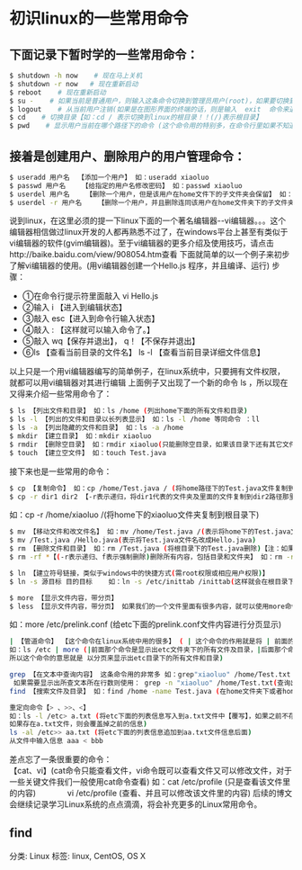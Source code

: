 # 初识linux的一些常用命令
## 下面记录下暂时学的一些常用命令：
```sh
$ shutdown -h now    # 现在马上关机
$ shutdown -r now   # 现在重新启动
$ reboot    # 现在重新启动
$ su -    # 如果当前是普通用户，则输入这条命令切换到管理员用户(root)，如果要切换到其他用户则敲入  su - 用户名 如:　　su - xiaoluo
$ logout    # 从当前用户注销(如果是在图形界面的终端的话，则是输入  exit  命令来退出当前用户)
$ cd    # 切换目录【如：cd / 表示切换到linux的根目录！！(/)表示根目录】
$ pwd    # 显示用户当前在哪个路径下的命令 (这个命令用的特别多，在命令行里如果不知道当前所处文件夹，可以输入该命令 pwd
```

## 接着是创建用户、删除用户的用户管理命令：
```bash
$ useradd 用户名  【添加一个用户】 如：useradd xiaoluo
$ passwd 用户名    【给指定的用户名修改密码】 如：passwd xiaoluo
$ userdel 用户名    【删除一个用户，但是该用户在home文件下的子文件夹会保留】 如：userdel xiaoluo
$ userdel -r 用户名    【删除一个用户，并且删除连同该用户在home文件夹下的子文件夹】 如：userdel -r xiaoluo
```
说到linux，在这里必须的提一下linux下面的一个著名编辑器--vi编辑器。。。这个编辑器相信做过linux开发的人都再熟悉不过了，在windows平台上甚至有类似于vi编辑器的软件(gvim编辑器)。至于vi编辑器的更多介绍及使用技巧，请点击http://baike.baidu.com/view/908054.htm查看
下面就简单的以一个例子来初步了解vi编辑器的使用。(用vi编辑器创建一个Hello.js 程序，并且编译、运行)
步骤：  
- ①在命令行提示符里面敲入    vi Hello.js  
- ②输入    i 【进入到编辑状态】  
- ③敲入     esc【进入到命令行输入状态】  
- ④敲入     : 【这样就可以输入命令了。】  
- ⑤敲入   wq【保存并退出】， q！【不保存并退出】  
- ⑥ls    【查看当前目录的文件名】  ls -l 【查看当前目录详细文件信息】  

以上只是一个用vi编辑器编写的简单例子，在linux系统中，只要拥有文件权限，就都可以用vi编辑器对其进行编辑
上面例子又出现了一个新的命令 ls ，所以现在又得来介绍一些常用命令了：
```bash
$ ls 【列出文件和目录】 如：ls /home (列出home下面的所有文件和目录)
$ ls -l 【列出的文件和目录以长列表显示】 如：ls -l /home 等同命令 ：ll
$ ls -a 【列出隐藏的文件和目录】 如：ls -a /home
$ mkdir 【建立目录】 如：mkdir xiaoluo
$ rmdir 【删除空目录】 如：rmdir xiaoluo(只能删除空目录，如果该目录下还有其它文件则该命令无效)
$ touch 【建立空文件】 如：touch Test.java
```
接下来也是一些常用的命令：
```bash
$ cp 【复制命令】 如：cp /home/Test.java / (将home路径下的Test.java文件复制到根目录下)
$ cp -r dir1 dir2 【-r表示递归，将dir1代表的文件夹及里面的文件复制到dir2路径那里】
```
如：cp -r /home/xiaoluo /(将home下的xiaoluo文件夹复制到根目录下)
```bash
$ mv 【移动文件和改文件名】 如：mv /home/Test.java /(表示将home下的Test.java文件移动到根目录下)
$ mv /Test.java /Hello.java(表示将Test.java文件名改成Hello.java)
$ rm 【删除文件和目录】 如：rm /Test.java (将根目录下的Test.java删除)【注：如果该文件是个文件夹则删除不了】
$ rm -rf *【(-r表示递归、f表示强制删除)删除所有内容，包括目录和文件夹】 如：rm -rf /home/xiaoluo(强制删除home下的xiaoluo文件夹)

$ ln 【建立符号链接，类似于windows中的快捷方式(需root权限或相应用户权限)】
$ ln -s 源目标 目的目标    如：ln -s /etc/inittab /inittab(这样就会在根目录下建立一个inittab链接，该链接指向了etc目录下的inittab文件)

$ more 【显示文件内容，带分页】
$ less 【显示文件内容，带分页】 如果我们的一个文件里面有很多内容，就可以使用more命令给其分页
```
如：more /etc/prelink.conf (给etc下面的prelink.conf文件内容进行分页显示)

```sh
| 【管道命令】 【这个命令在linux系统中用的很多】 ( | 这个命令的作用就是将 | 前面的那个命令的结果交给 | 后面的那个命令来处理)
如：ls /etc | more (|前面那个命令是显示出etc文件夹下的所有文件及目录，|后面那个命令就是以分页形式显示，
所以这个命令的意思就是 以分页来显示出etc目录下的所有文件和目录)

grep 【在文本中查询内容】 这条命令用的非常多 如：grep"xiaoluo" /home/Test.txt (在Test.txt文件中查询出包含有xiaoluo的那行文本信息)
 如果需要显示出所查文本所在行数则使用： grep -n "xiaoluo" /home/Test.txt(查询出Test.txt文件中xiaoluo该信息所在行数以及改行所有文本)
find 【搜索文件及目录】 如：find /home -name Test.java (在home文件夹下或者home中所有的子文件夹下查找名字为Test.java的文件)

重定向命令【> 、>>、<】
如：ls -l /etc> a.txt (将etc下面的列表信息写入到a.txt文件中【覆写】，如果之前不存在a.txt文件，则创建a.txt文件然后将信息写进去，
如果存在a.txt文件，则会覆盖掉之前的信息)
ls -al /etc>> aa.txt (将etc下面的列表信息追加到aa.txt文件信息后面)
从文件中输入信息 aaa < bbb
```

差点忘了一条很重要的命令：   
【cat、vi】(cat命令只能查看文件，vi命令既可以查看文件又可以修改文件，对于一些关键文件我们一般使用cat命令查看)
如：cat /etc/profile (只是查看该文件里的内容)　　　　vi /etc/profile (查看、并且可以修改该文件里的内容)
后续的博文会继续记录学习Linux系统的点点滴滴，将会补充更多的Linux常用命令。

## find

分类: Linux
标签: linux, CentOS, OS X
